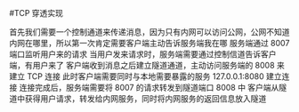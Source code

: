 #TCP 穿透实现

首先我们需要一个控制通道来传递消息，因为只有内网可以访问公网，公网不知道内网在哪里，所以第一次肯定需要客户端主动告诉服务端我在哪
服务端通过 8007 端口监听用户来的请求
当用户发来请求时，服务端需要通过控制信道告诉客户端，有用户来了
客户端收到消息之后建立隧道通道，主动访问服务端的 8008 来建立 TCP 连接
此时客户端需要同时与本地需要暴露的服务 127.0.0.1:8080 建立连接
连接完成后，服务端需要将 8007 的请求转发到隧道端口 8008 中
客户端从隧道中获得用户请求，转发给内网服务，同时将内网服务的返回信息放入隧道
